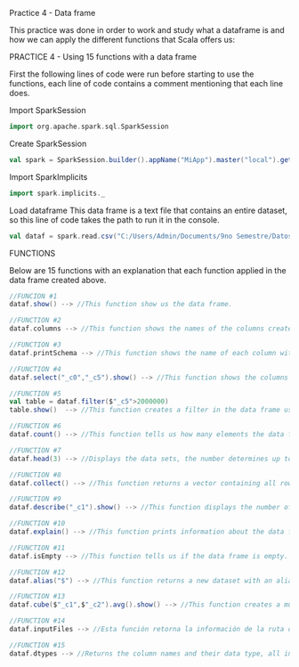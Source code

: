Practice 4 - Data frame

This practice was done in order to work and study what a dataframe 
is and how we can apply the different functions that Scala offers us:

PRACTICE 4 - Using 15 functions with a data frame

First the following lines of code were run before starting to use the 
functions, each line of code contains a comment mentioning that each line 
does.

Import SparkSession

```scala
import org.apache.spark.sql.SparkSession
```

Create SparkSession

```scala
val spark = SparkSession.builder().appName("MiApp").master("local").getOrCreate()
```

Import SparkImplicits 

```scala
import spark.implicits._
```

Load dataframe
This data frame is a text file that contains an entire dataset, so this line of code takes the path to run it in the console.

```scala
val dataf = spark.read.csv("C:/Users/Admin/Documents/9no Semestre/Datos Masivos/Practicas/CitiGroup2006_2008")
```

FUNCTIONS 

Below are 15 functions with an explanation that each function applied in the data frame created above.

```scala
//FUNCION #1
dataf.show() --> //This function show us the data frame. 

//FUNCTION #2
dataf.columns --> //This function shows the names of the columns created/existing in the data frame.

//FUNCTION #3
dataf.printSchema --> //This function shows the name of each column with its data type.

//FUNCTION #4
dataf.select("_c0","_c5").show() --> //This function shows the columns we select.

//FUNCTION #5 
val table = dataf.filter($"_c5">2000000)
table.show()  --> //This function creates a filter in the data frame using some condition. In this case, a filter was used in column _c5 where data greater than 2,000,000 are filtered

//FUNCTION #6
dataf.count() --> //This function tells us how many elements the data frame has.

//FUNCTION #7
dataf.head(3) --> //Displays the data sets, the number determines up to which data set of the data frame you want to display.

//FUNCTION #8
dataf.collect() --> //This function returns a vector containing all rows in the data frame.

//FUNCTION #9
dataf.describe("_c1").show() --> //This function displays the number of elements, mean, standard deviation, minimum, maximum data frame elements.

//FUNCTION #10
dataf.explain() --> //This function prints information about the data frame.

//FUNCTION #11
dataf.isEmpty --> //This function tells us if the data frame is empty. Returning a boolean value.

//FUNCTION #12
dataf.alias("$") --> //This function returns a new dataset with an alias set.

//FUNCTION #13
dataf.cube($"_c1",$"_c2").avg().show() --> //This function creates a multidimensional cube using specific columns.

//FUNCTION #14
dataf.inputFiles --> //Esta función retorna la información de la ruta de donde se ubica el dataset.

//FUNCTION #15
dataf.dtypes --> //Returns the column names and their data type, all in a vector.

```

